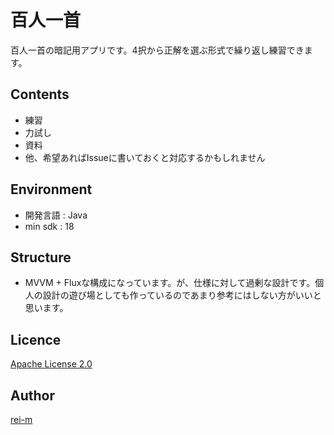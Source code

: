 百人一首
========

百人一首の暗記用アプリです。4択から正解を選ぶ形式で繰り返し練習できます。

## Contents
- 練習
- 力試し
- 資料
- 他、希望あればIssueに書いておくと対応するかもしれません

## Environment
- 開発言語 : Java
- min sdk : 18

## Structure
- MVVM + Fluxな構成になっています。が、仕様に対して過剰な設計です。個人の設計の遊び場としても作っているのであまり参考にはしない方がいいと思います。

## Licence

[Apache License 2.0](LICENCE.txt)

## Author

[rei-m](https://github.com/rei-m)
